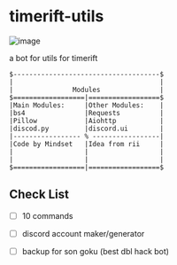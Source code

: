 # timerift-utils

![image](https://github.com/noahmindset1/timerift-utils/assets/157752909/f93f12f4-dd97-451b-8f8e-1f1d1b9a82b6)


a bot for utils for timerift

```
$-------------------------------------$
|                                     |
|               Modules               |
$==================|==================$
|Main Modules:     |Other Modules:    |
|bs4               |Requests          |
|Pillow            |Aiohttp           |
|discod.py         |discord.ui        |
|----------------- % -----------------|
|Code by Mindset   |Idea from rii     |
|                  |                  |
|                  |                  |
$==================|==================$
```

## Check List
- [ ] 10 commands
- [ ] discord account maker/generator
- [ ] backup for son goku (best dbl hack bot)

